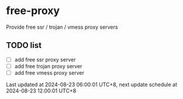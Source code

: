 
# free-proxy
Provide free ssr / trojan / vmess proxy servers


## TODO list
- [ ] add free ssr proxy server
- [ ] add free trojan proxy server
- [ ] add free vmess proxy server

Last updated at 2024-08-23 06:00:01 UTC+8, next update schedule at 2024-08-23 12:00:01 UTC+8

